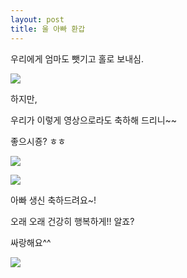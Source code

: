 ```yaml
---
layout: post
title: 울 아빠 환갑
---
```


우리에게 엄마도 뺏기고 홀로 보내심.

![](http://nana01.dothome.co.kr/chibibbs/data/nanajellyS2/emoticon/1396612640.png)


하지만,

우리가 이렇게 영상으로라도 축하해 드리니~~

좋으시죵? ㅎㅎ

![](https://dl.dropboxusercontent.com/u/9792864/DSC02876.JPG)


![](https://dl.dropboxusercontent.com/u/9792864/DSC02877.JPG)


아빠 생신 축하드려요~!

오래 오래 건강히 행복하게!! 알죠? 

싸랑해요^^

![](https://encrypted-tbn2.gstatic.com/images?q=tbn:ANd9GcT7F92b4odYHMA4-Mn3mTF-uMldSBfVzg_BZXLFed2h0xL5l48MJQ)
